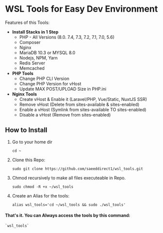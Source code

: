 # WSL Tools for Easy Dev Environment

Features of this Tools:

* **Install Stacks in 1 Step**
    * PHP - All Versions (8.0. 7.4, 7.3, 7.2, 7.1, 7.0, 5.6)
    * Composer
    * Nginx
    * MariaDB 10.3 or MYSQL 8.0
    * Nodejs, NPM, Yarn
    * Redis Server
    * Memcached
* **PHP Tools**
    * Change PHP CLI Version
    * Change PHP Version for vHost
    * Update MAX POST/UPLOAD Size in PHP.ini
* **Nginx Tools**
    * Create vHost & Enable it (Laravel/PHP, Vue/Static, NuxtJS SSR)
    * Remove vHost (Delete from sites-available & sites-enabled)
    * Enable a vHost (Symlink from sites-available TO sites-enabled)
    * Disable a vHost (Remove from sites-enabled)

## How to Install

1. Go to your home dir

    `cd ~`

2. Clone this Repo:

    `sudo git clone https://github.com/saeeddirect1/wsl_tools.git`

3. Chmod recursively to make all files executeable in Repo.

    `sudo chmod -R +x ~/wsl_tools`

4. Create an Alias for the tools:

    `alias wsl_tools='cd ~/wsl_tools && sudo ./wsl_tools'` 

#### That's it. You can Always access the tools by this command:

    `wsl_tools`

